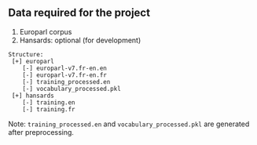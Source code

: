 ## Data required for the project

1. Europarl corpus
2. Hansards: optional (for development)


```
Structure:
 [+] europarl
    [-] europarl-v7.fr-en.en
    [-] europarl-v7.fr-en.fr
    [-] training_processed.en
    [-] vocabulary_processed.pkl
 [+] hansards
    [-] training.en
    [-] training.fr
```

Note: `training_processed.en` and `vocabulary_processed.pkl` are generated after preprocessing.
